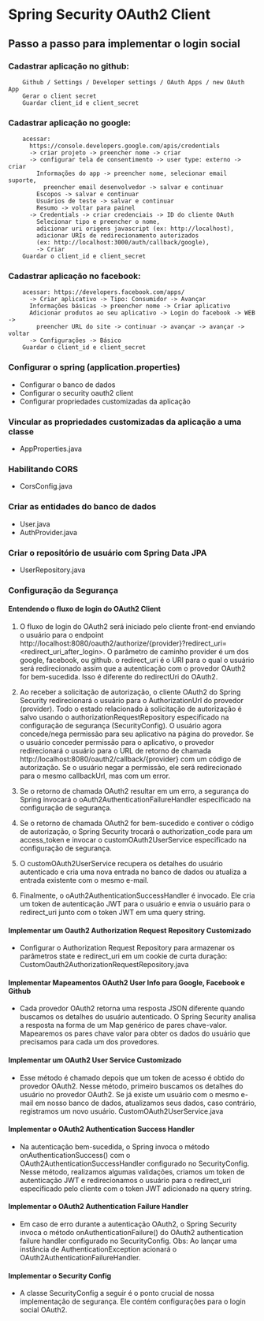 # Spring Security OAuth2 Client

## Passo a passo para implementar o login social

### Cadastrar aplicação no github:

        Github / Settings / Developer settings / OAuth Apps / new OAuth App
        Gerar o client secret
        Guardar client_id e client_secret

### Cadastrar aplicação no google:

        acessar:
          https://console.developers.google.com/apis/credentials
          -> criar projeto -> preencher nome -> criar
          -> configurar tela de consentimento -> user type: externo -> criar
            Informações do app -> preencher nome, selecionar email suporte,
              preencher email desenvolvedor -> salvar e continuar
            Escopos -> salvar e continuar
            Usuários de teste -> salvar e continuar
            Resumo -> voltar para painel
          -> Credentials -> criar credenciais -> ID do cliente OAuth
            Selecionar tipo e preencher o nome,
            adicionar uri origens javascript (ex: http://localhost),
            adicionar URIs de redirecionamento autorizados
            (ex: http://localhost:3000/auth/callback/google),
            -> Criar
        Guardar o client_id e client_secret

### Cadastrar aplicação no facebook:

        acessar: https://developers.facebook.com/apps/
          -> Criar aplicativo -> Tipo: Consumidor -> Avançar
          Informações básicas -> preencher nome -> Criar aplicativo
          Adicionar produtos ao seu aplicativo -> Login do facebook -> WEB ->
            preencher URL do site -> continuar -> avançar -> avançar -> voltar
          -> Configurações -> Básico
        Guardar o client_id e client_secret

### Configurar o spring (application.properties)

  - Configurar o banco de dados
  - Configurar o security oauth2 client
  - Configurar propriedades customizadas da aplicação

### Vincular as propriedades customizadas da aplicação a uma classe

  - AppProperties.java

### Habilitando CORS

  - CorsConfig.java

### Criar as entidades do banco de dados

  - User.java
  - AuthProvider.java

### Criar o repositório de usuário com Spring Data JPA

  - UserRepository.java

### Configuração da Segurança

#### Entendendo o fluxo de login do OAuth2 Client

  1. O fluxo de login do OAuth2 será iniciado pelo cliente front-end enviando o usuário para o endpoint http://localhost:8080/oauth2/authorize/{provider}?redirect_uri=<redirect_uri_after_login>.
  O parâmetro de caminho provider é um dos google, facebook, ou github. o redirect_uri é o URI para o qual o usuário será redirecionado assim que a autenticação com o provedor OAuth2 for bem-sucedida. Isso é diferente do redirectUri do OAuth2.

  2. Ao receber a solicitação de autorização, o cliente OAuth2 do Spring Security redirecionará o usuário para o AuthorizationUrl do provedor (provider).
  Todo o estado relacionado à solicitação de autorização é salvo usando o authorizationRequestRepository especificado na configuração de segurança (SecurityConfig).
  O usuário agora concede/nega permissão para seu aplicativo na página do provedor. Se o usuário conceder permissão para o aplicativo, o provedor redirecionará o usuário para o URL de retorno de chamada http://localhost:8080/oauth2/callback/{provider} com um código de autorização. Se o usuário negar a permissão, ele será redirecionado para o mesmo callbackUrl, mas com um error.

  3. Se o retorno de chamada OAuth2 resultar em um erro, a segurança do Spring invocará o oAuth2AuthenticationFailureHandler especificado na configuração de segurança.

  4. Se o retorno de chamada OAuth2 for bem-sucedido e contiver o código de autorização, o Spring Security trocará o authorization_code para um access_token e invocar o customOAuth2UserService especificado na configuração de segurança.

  5. O customOAuth2UserService recupera os detalhes do usuário autenticado e cria uma nova entrada no banco de dados ou atualiza a entrada existente com o mesmo e-mail.

  6. Finalmente, o oAuth2AuthenticationSuccessHandler é invocado. Ele cria um token de autenticação JWT para o usuário e envia o usuário para o redirect_uri junto com o token JWT em uma query string. 

#### Implementar um Oauth2 Authorization Request Repository Customizado

  - Configurar o Authorization Request Repository para armazenar os parâmetros state e redirect_uri em um cookie de curta duração: CustomOauth2AuthorizationRequestRepository.java

#### Implementar Mapeamentos OAuth2 User Info para Google, Facebook e Github

  - Cada provedor OAuth2 retorna uma resposta JSON diferente quando buscamos os detalhes do usuário autenticado. O Spring Security analisa a resposta na forma de um Map genérico de pares chave-valor. Mapearemos os pares chave valor para obter os dados do usuário que precisamos para cada um dos provedores.

#### Implementar um OAuth2 User Service Customizado

  - Esse método é chamado depois que um token de acesso é obtido do provedor OAuth2. 
  Nesse método, primeiro buscamos os detalhes do usuário no provedor OAuth2. Se já existe um usuário com o mesmo e-mail em nosso banco de dados, atualizamos seus dados, caso contrário, registramos um novo usuário. CustomOAuth2UserService.java

#### Implementar o OAuth2 Authentication Success Handler

  - Na autenticação bem-sucedida, o Spring invoca o método onAuthenticationSuccess() com o OAuth2AuthenticationSuccessHandler configurado no SecurityConfig. Nesse método, realizamos algumas validações, criamos um token de autenticação JWT e redirecionamos o usuário para o redirect_uri especificado pelo cliente com o token JWT adicionado na query string.

#### Implementar o OAuth2 Authentication Failure Handler

  - Em caso de erro durante a autenticação OAuth2, o Spring Security invoca o método onAuthenticationFailure() do OAuth2 authentication failure handler configurado no SecurityConfig. Obs: Ao lançar uma instância de AuthenticationException acionará o OAuth2AuthenticationFailureHandler.

#### Implementar o Security Config

  - A classe SecurityConfig a seguir é o ponto crucial de nossa implementação de segurança. Ele contém configurações para o login social OAuth2.
